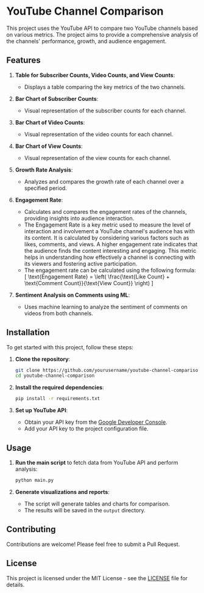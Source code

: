 # YouTube Channel Comparison

This project uses the YouTube API to compare two YouTube channels based on various metrics. The project aims to provide a comprehensive analysis of the channels' performance, growth, and audience engagement.

## Features

1. **Table for Subscriber Counts, Video Counts, and View Counts**:
   - Displays a table comparing the key metrics of the two channels.

2. **Bar Chart of Subscriber Counts**:
   - Visual representation of the subscriber counts for each channel.

3. **Bar Chart of Video Counts**:
   - Visual representation of the video counts for each channel.

4. **Bar Chart of View Counts**:
   - Visual representation of the view counts for each channel.

5. **Growth Rate Analysis**:
   - Analyzes and compares the growth rate of each channel over a specified period.

6. **Engagement Rate**:
   - Calculates and compares the engagement rates of the channels, providing insights into audience interaction.
   - The Engagement Rate is a key metric used to measure the level of interaction and involvement a YouTube channel's audience has with its content. It is calculated by      considering various factors such as likes, comments, and views. A higher engagement rate indicates that the audience finds the content interesting and engaging. 
     This metric helps in understanding how effectively a channel is connecting with its viewers and fostering active participation.
   - The engagement rate can be calculated using the following formula:
\[ \text{Engagement Rate} = \left( \frac{\text{Like Count} + \text{Comment Count}}{\text{View Count}} \right) \]

7. **Sentiment Analysis on Comments using ML**:
   - Uses machine learning to analyze the sentiment of comments on videos from both channels.

## Installation

To get started with this project, follow these steps:

1. **Clone the repository**:
    ```bash
    git clone https://github.com/yourusername/youtube-channel-comparison.git
    cd youtube-channel-comparison
    ```

2. **Install the required dependencies**:
    ```bash
    pip install -r requirements.txt
    ```

3. **Set up YouTube API**:
   - Obtain your API key from the [Google Developer Console](https://console.developers.google.com/).
   - Add your API key to the project configuration file.

## Usage

1. **Run the main script** to fetch data from YouTube API and perform analysis:
    ```bash
    python main.py
    ```

2. **Generate visualizations and reports**:
    - The script will generate tables and charts for comparison.
    - The results will be saved in the `output` directory.

## Contributing

Contributions are welcome! Please feel free to submit a Pull Request.

## License

This project is licensed under the MIT License - see the [LICENSE](LICENSE) file for details.
